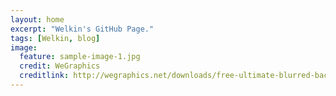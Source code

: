 ```yaml
---
layout: home
excerpt: "Welkin's GitHub Page."
tags: [Welkin, blog]
image:
  feature: sample-image-1.jpg
  credit: WeGraphics
  creditlink: http://wegraphics.net/downloads/free-ultimate-blurred-background-pack/
---
```

